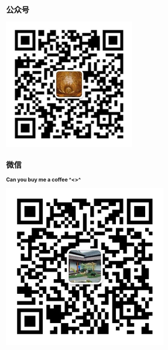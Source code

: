 


## 公众号
![](./images/gongzhonghao.jpg)

## 微信
**Can you buy me a coffee ^<>^**

![](./images/wechat-number.jpg)